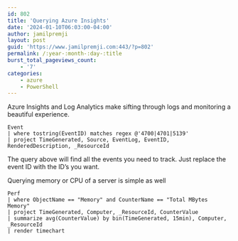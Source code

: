 ```yaml
---
id: 802
title: 'Querying Azure Insights'
date: '2024-01-10T06:03:00-04:00'
author: jamilpremji
layout: post
guid: 'https://www.jamilpremji.com:443/?p=802'
permalink: /:year-:month-:day-:title
burst_total_pageviews_count:
    - '7'
categories:
    - azure
    - PowerShell
---
```


Azure Insights and Log Analytics make sifting through logs and monitoring a beautiful experience.

```kusto
Event 
| where tostring(EventID) matches regex @'4700|4701|5139'
| project TimeGenerated, Source, EventLog, EventID, RenderedDescription, _ResourceId

```

The query above will find all the events you need to track. Just replace the event ID with the ID’s you want.

Querying memory or CPU of a server is simple as well

```kusto
Perf
| where ObjectName == "Memory" and CounterName == "Total MBytes Memory"
| project TimeGenerated, Computer, _ResourceId, CounterValue
| summarize avg(CounterValue) by bin(TimeGenerated, 15min), Computer, _ResourceId
| render timechart

```